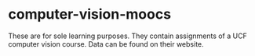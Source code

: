 # computer-vision-moocs
These are for sole learning purposes. They contain assignments of a UCF computer vision course. Data can be found on their website. 
